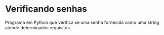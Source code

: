 # Verificando senhas
 Programa em Python que verifica se uma senha fornecida como uma string atende determinados requisitos.
